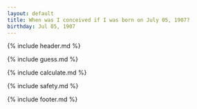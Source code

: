 ```yaml
---
layout: default
title: When was I conceived if I was born on July 05, 1907?
birthday: Jul 05, 1907
---
```


{% include header.md %}

{% include guess.md %}

{% include calculate.md %}

{% include safety.md %}

{% include footer.md %}



